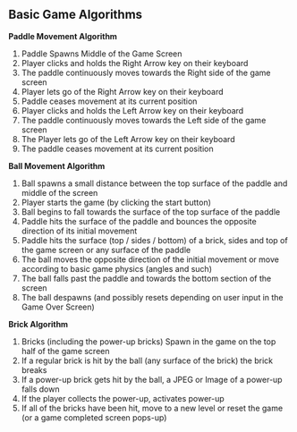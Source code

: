 ## **Basic Game Algorithms**

**Paddle Movement Algorithm**
1. Paddle Spawns Middle of the Game Screen
2. Player clicks and holds the Right Arrow key on their keyboard 
3. The paddle continuously moves towards the Right side of the game screen
4. Player lets go of the Right Arrow key on their keyboard
5. Paddle ceases movement at its current position
6. Player clicks and holds the Left Arrow key on their keyboard
7. The paddle continuously moves towards the Left side of the game screen
8. The Player lets go of the Left Arrow key on their keyboard
9. The paddle ceases movement at its current position

**Ball Movement Algorithm**
1. Ball spawns a small distance between the top surface of the paddle and middle of the screen
2. Player starts the game (by clicking the start button)
3. Ball begins to fall towards the surface of the top surface of the paddle
4. Paddle hits the surface of the paddle and bounces the opposite direction of its initial movement
5. Paddle hits the surface (top / sides / bottom) of a brick, sides and top of the game screen or any surface of the paddle
6. The ball moves the opposite direction of the initial movement or move according to basic game physics (angles and such)
7. The ball falls past the paddle and towards the bottom section of the screen
8. The ball despawns (and possibly resets depending on user input in the Game Over Screen)

**Brick Algorithm**
1. Bricks (including the power-up bricks) Spawn in the game on the top half of the game screen
2. If a regular brick is hit by the ball (any surface of the brick) the brick breaks
3. If a power-up brick gets hit by the ball, a JPEG or Image of a power-up falls down
4. If the player collects the power-up, activates power-up
5. If all of the bricks have been hit, move to a new level or reset the game (or a game completed screen pops-up)
